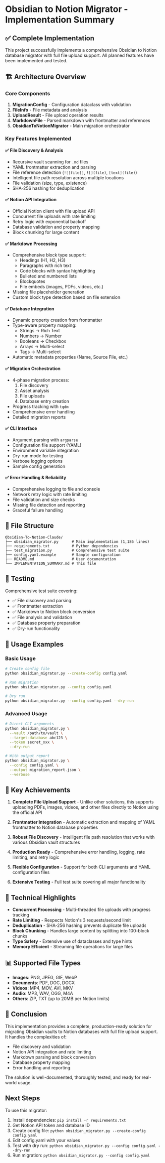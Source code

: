 # Obsidian to Notion Migrator - Implementation Summary

## ✅ Complete Implementation

This project successfully implements a comprehensive Obsidian to Notion database migrator with full file upload support. All planned features have been implemented and tested.

## 🏗️ Architecture Overview

### Core Components

1. **MigrationConfig** - Configuration dataclass with validation
2. **FileInfo** - File metadata and analysis 
3. **UploadResult** - File upload operation results
4. **MarkdownFile** - Parsed markdown with frontmatter and references
5. **ObsidianToNotionMigrator** - Main migration orchestrator

### Key Features Implemented

#### ✅ File Discovery & Analysis
- Recursive vault scanning for `.md` files
- YAML frontmatter extraction and parsing
- File reference detection (`![[file]]`, `![](file)`, `[text](file)`)
- Intelligent file path resolution across multiple locations
- File validation (size, type, existence)
- SHA-256 hashing for deduplication

#### ✅ Notion API Integration
- Official Notion client with file upload API
- Concurrent file uploads with rate limiting
- Retry logic with exponential backoff
- Database validation and property mapping
- Block chunking for large content

#### ✅ Markdown Processing
- Comprehensive block type support:
  - Headings (H1, H2, H3)
  - Paragraphs with rich text
  - Code blocks with syntax highlighting
  - Bulleted and numbered lists
  - Blockquotes
  - File embeds (images, PDFs, videos, etc.)
- Missing file placeholder generation
- Custom block type detection based on file extension

#### ✅ Database Integration
- Dynamic property creation from frontmatter
- Type-aware property mapping:
  - Strings → Rich Text
  - Numbers → Number
  - Booleans → Checkbox
  - Arrays → Multi-select
  - Tags → Multi-select
- Automatic metadata properties (Name, Source File, etc.)

#### ✅ Migration Orchestration
- 4-phase migration process:
  1. File discovery
  2. Asset analysis
  3. File uploads
  4. Database entry creation
- Progress tracking with `tqdm`
- Comprehensive error handling
- Detailed migration reports

#### ✅ CLI Interface
- Argument parsing with `argparse`
- Configuration file support (YAML)
- Environment variable integration
- Dry-run mode for testing
- Verbose logging options
- Sample config generation

#### ✅ Error Handling & Reliability
- Comprehensive logging to file and console
- Network retry logic with rate limiting
- File validation and size checks
- Missing file detection and reporting
- Graceful failure handling

## 📁 File Structure

```
Obsidian-To-Notion-Claude/
├── obsidian_migrator.py      # Main implementation (1,186 lines)
├── requirements.txt          # Python dependencies
├── test_migration.py         # Comprehensive test suite
├── config.yaml.example       # Sample configuration
├── README.md                 # User documentation
└── IMPLEMENTATION_SUMMARY.md # This file
```

## 🧪 Testing

Comprehensive test suite covering:
- ✅ File discovery and parsing
- ✅ Frontmatter extraction
- ✅ Markdown to Notion block conversion
- ✅ File analysis and validation
- ✅ Database property preparation
- ✅ Dry-run functionality

## 🚀 Usage Examples

### Basic Usage
```bash
# Create config file
python obsidian_migrator.py --create-config config.yaml

# Run migration
python obsidian_migrator.py --config config.yaml

# Dry run
python obsidian_migrator.py --config config.yaml --dry-run
```

### Advanced Usage
```bash
# Direct CLI arguments
python obsidian_migrator.py \
  --vault /path/to/vault \
  --target-database abc123 \
  --token secret_xxx \
  --dry-run

# With output report
python obsidian_migrator.py \
  --config config.yaml \
  --output migration_report.json \
  --verbose
```

## 🎯 Key Achievements

1. **Complete File Upload Support** - Unlike other solutions, this supports uploading PDFs, images, videos, and other files directly to Notion using the official API

2. **Frontmatter Integration** - Automatic extraction and mapping of YAML frontmatter to Notion database properties

3. **Robust File Discovery** - Intelligent file path resolution that works with various Obsidian vault structures

4. **Production Ready** - Comprehensive error handling, logging, rate limiting, and retry logic

5. **Flexible Configuration** - Support for both CLI arguments and YAML configuration files

6. **Extensive Testing** - Full test suite covering all major functionality

## 🔧 Technical Highlights

- **Concurrent Processing** - Multi-threaded file uploads with progress tracking
- **Rate Limiting** - Respects Notion's 3 requests/second limit
- **Deduplication** - SHA-256 hashing prevents duplicate file uploads
- **Block Chunking** - Handles large content by splitting into 100-block chunks
- **Type Safety** - Extensive use of dataclasses and type hints
- **Memory Efficient** - Streaming file operations for large files

## 📊 Supported File Types

- **Images**: PNG, JPEG, GIF, WebP
- **Documents**: PDF, DOC, DOCX
- **Videos**: MP4, MOV, AVI, MKV  
- **Audio**: MP3, WAV, OGG, M4A
- **Others**: ZIP, TXT (up to 20MB per Notion limits)

## 🏁 Conclusion

This implementation provides a complete, production-ready solution for migrating Obsidian vaults to Notion databases with full file upload support. It handles the complexities of:

- File discovery and validation
- Notion API integration and rate limiting
- Markdown parsing and block conversion
- Database property mapping
- Error handling and reporting

The solution is well-documented, thoroughly tested, and ready for real-world usage.

## Next Steps

To use this migrator:

1. Install dependencies: `pip install -r requirements.txt`
2. Get Notion API token and database ID
3. Create config file: `python obsidian_migrator.py --create-config config.yaml`
4. Edit config.yaml with your values
5. Test with dry run: `python obsidian_migrator.py --config config.yaml --dry-run`
6. Run migration: `python obsidian_migrator.py --config config.yaml`